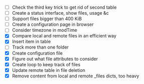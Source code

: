 - [ ] Check the third key trick to get rid of second table
- [ ] Create a status interface, show files, usage &c
- [ ] Support files bigger than 400 KiB
- [ ] Create a configuration page in browser
- [ ] Consider timezone in modTime
- [x] Compare local and remote files in an efficient way
- [x] Insert item in table
- [ ] Track more than one folder
- [x] Create configuration file
- [x] Figure out what file attributes to consider
- [x] Create loop to keep track of files
- [x] Update remote table in file deletion
- [x] Remove content from local and remote \_files dicts, too heavy
